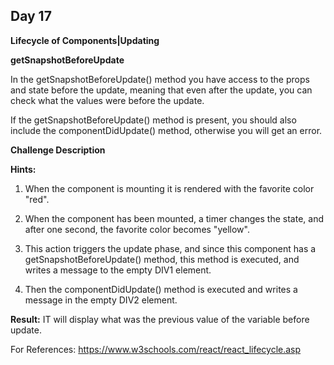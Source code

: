 ## Day 17


**Lifecycle of Components|Updating**

**getSnapshotBeforeUpdate**

In the getSnapshotBeforeUpdate() method you have access to the props and state
before the update, meaning that even after the update, you can check what
the values were before the update.

If the getSnapshotBeforeUpdate() method is present, you should also include
the componentDidUpdate() method, otherwise you will get an error.


**Challenge Description**


**Hints:**

1. When the component is mounting it is rendered with the favorite color "red".

2. When the component has been mounted, a timer changes the state, and after one second, 
the favorite color becomes "yellow".

3. This action triggers the update phase, and since this component has a getSnapshotBeforeUpdate()
method, this method is executed, and writes a message to the empty DIV1 element.

4. Then the componentDidUpdate() method is executed and writes a message in the empty DIV2 element.

**Result:** 
IT will display what was the previous value of the variable before update.

For References: https://www.w3schools.com/react/react_lifecycle.asp
